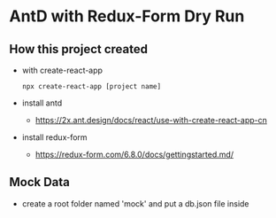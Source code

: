 # AntD with Redux-Form Dry Run

## How this project created

- with create-react-app

  `npx create-react-app [project name]`

- install antd

  - https://2x.ant.design/docs/react/use-with-create-react-app-cn

- install redux-form

  - https://redux-form.com/6.8.0/docs/gettingstarted.md/

## Mock Data

- create a root folder named 'mock' and put a db.json file inside
